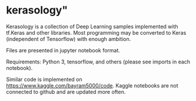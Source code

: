 # kerasology"

Kerasology is a collection of Deep Learning samples implemented with tf.Keras and other libraries. 
Most programming may be converted to Keras (independent of Tensorflow) with enough ambition.

Files are presented in jupyter notebook format.

Requirements: Python 3, tensorflow, and others (please see imports in each notebook).

Similar code is implemented on https://www.kaggle.com/bayram5000/code.
Kaggle notebooks are not connected to github and are updated more often.
